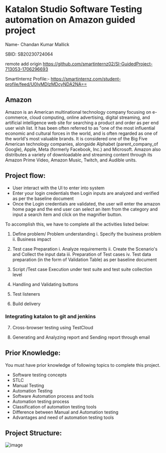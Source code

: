 # Katalon Studio Software Testing automation on Amazon guided project

Name- Chandan Kumar Mallick

SBID: SB20230724064

remote add origin https://github.com/smartinternz02/SI-GuidedProject-713053-1706296693

SmartInternz Profile:- https://smartinternz.com/student-profile/feed/U0IyMDIzMDcyNDA2NA==


## Amazon
Amazon is an American multinational technology company focusing on e-commerce, cloud computing, online advertising, digital streaming, and artificial intelligence web site for searching a product and order as per end user wish list. It has been often referred to as "one of the most influential economic and cultural forces in the world, and is often regarded as one of the world's most valuable brands. It is considered one of the Big Five  American technology companies, alongside Alphabet (parent_company_of Google), Apple, Meta (formerly Facebook, Inc.) and Microsoft. Amazon also distributes a variety of downloadable and streaming content through its Amazon Prime Video, Amazon Music, Twitch, and Audible units.

## Project flow:

* User interact with the UI to enter into system
* Enter your login credentials then Login inputs are analyzed and verified as per the baseline document
* Once the Login credentials are validated, the user will enter the amazon home page and the end user can select an item from the category and input a search item and click on the magnifier button.


To accomplish this, we have to complete all the activities listed below:

1. Define problem/ Problem understanding
    i. Specify the business problem
    ii. Business impact 

2. Test case Preparation
    i. Analyze requirements
    ii. Create the Scenario's and Collect the input data
    iii. Preparation of Test cases
    iv. Test data preparation (in the form of Validation Table) as per baseline document

3. Script /Test case Execution under test suite and test suite collection level 

4. Handling  and Validating buttons

5. Test listeners

6. Build delivery

### Integrating katalon to git and jenkins

7. Cross-browser testing using TestCloud

8. Generating and Analyzing report and Sending report through email

## Prior Knowledge:

 You must  have prior knowledge of following topics to complete this project.

* Software testing concepts
* STLC	
* Manual Testing
* Automation Testing
* Software Automation process and tools 
* Automation testing process
* Classification of  automation testing tools
* Difference between Manual and Automation testing
* Advantages and need of automation testing tools
  
## Project Structure:
![image](https://github.com/smartinternz02/SI-GuidedProject-713053-1706296693/assets/58482473/78f4622c-99a5-468c-a380-a8f75a91f8da)